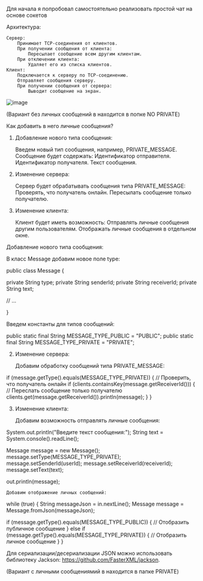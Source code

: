 Для начала я попробовал самостоятельно реализовать простой чат на основе сокетов 


Архитектура:

    Сервер:
        Принимает TCP-соединения от клиентов.
        При получении сообщения от клиента:
            Пересылает сообщение всем другим клиентам.
        При отключении клиента:
            Удаляет его из списка клиентов.
    Клиент:
        Подключается к серверу по TCP-соединению.
        Отправляет сообщения серверу.
        При получении сообщения от сервера:
            Выводит сообщение на экран.

![image](https://github.com/DmitryV1987/JavaJuniorFinal/assets/115727297/32fe3b01-f22c-4bd9-bdc3-e7361729dbb8)

(Вариант без личных сообщений в находится в попке NO PRIVATE)

Как добавить в него личные сообщения?

1. Добавление нового типа сообщения:

    Введем новый тип сообщения, например, PRIVATE_MESSAGE.
    Сообщение будет содержать:
        Идентификатор отправителя.
        Идентификатор получателя.
        Текст сообщения.

2. Изменение сервера:

    Сервер будет обрабатывать сообщения типа PRIVATE_MESSAGE:
        Проверять, что получатель онлайн.
        Пересылать сообщение только получателю.

3. Изменение клиента:

    Клиент будет иметь возможность:
        Отправлять личные сообщения другим пользователям.
        Отображать личные сообщения в отдельном окне.

Добавление нового типа сообщения:

В класс Message добавим новое поле type:

public class Message {

  private String type;
  private String senderId;
  private String receiverId;
  private String text;

  // ...

}

Введем константы для типов сообщений:

public static final String MESSAGE_TYPE_PUBLIC = "PUBLIC";
public static final String MESSAGE_TYPE_PRIVATE = "PRIVATE";

2. Изменение сервера:

    Добавим обработку сообщений типа PRIVATE_MESSAGE:

if (message.getType().equals(MESSAGE_TYPE_PRIVATE)) {
  // Проверить, что получатель онлайн
  if (clients.containsKey(message.getReceiverId())) {
    // Переслать сообщение только получателю
    clients.get(message.getReceiverId()).println(message);
  }
}

3. Изменение клиента:

    Добавим возможность отправлять личные сообщения:

System.out.println("Введите текст сообщения:");
String text = System.console().readLine();

Message message = new Message();
message.setType(MESSAGE_TYPE_PRIVATE);
message.setSenderId(userId);
message.setReceiverId(receiverId);
message.setText(text);

out.println(message);

    Добавим отображение личных сообщений:

while (true) {
  String messageJson = in.nextLine();
  Message message = Message.fromJson(messageJson);

  if (message.getType().equals(MESSAGE_TYPE_PUBLIC)) {
    // Отобразить публичное сообщение
  } else if (message.getType().equals(MESSAGE_TYPE_PRIVATE)) {
    // Отобразить личное сообщение
  }
}

Для сериализации/десериализации JSON можно использовать библиотеку Jackson: https://github.com/FasterXML/jackson.

(Вариант c личными сообщениямий в находится в папке PRIVATE)
